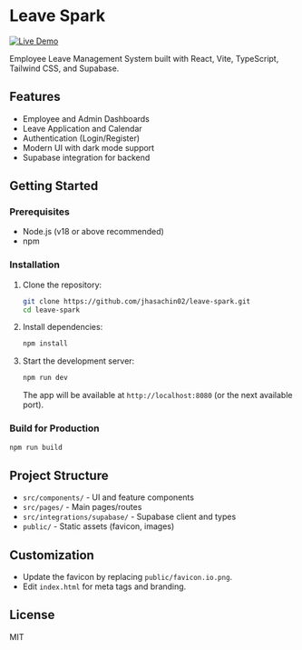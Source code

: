 

# Leave Spark

[![Live Demo](https://img.shields.io/badge/Live%20Demo-Netlify-brightgreen?style=for-the-badge&logo=netlify)](https://leave-spark.netlify.app/)


Employee Leave Management System built with React, Vite, TypeScript, Tailwind CSS, and Supabase.

## Features
- Employee and Admin Dashboards
- Leave Application and Calendar
- Authentication (Login/Register)
- Modern UI with dark mode support
- Supabase integration for backend

## Getting Started

### Prerequisites
- Node.js (v18 or above recommended)
- npm

### Installation
1. Clone the repository:
   ```sh
   git clone https://github.com/jhasachin02/leave-spark.git
   cd leave-spark
   ```
2. Install dependencies:
   ```sh
   npm install
   ```
3. Start the development server:
   ```sh
   npm run dev
   ```
   The app will be available at `http://localhost:8080` (or the next available port).

### Build for Production
```sh
npm run build
```

## Project Structure
- `src/components/` - UI and feature components
- `src/pages/` - Main pages/routes
- `src/integrations/supabase/` - Supabase client and types
- `public/` - Static assets (favicon, images)

## Customization
- Update the favicon by replacing `public/favicon.io.png`.
- Edit `index.html` for meta tags and branding.

## License
MIT

